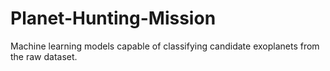 # Planet-Hunting-Mission
Machine learning models capable of classifying candidate exoplanets from the raw dataset.
